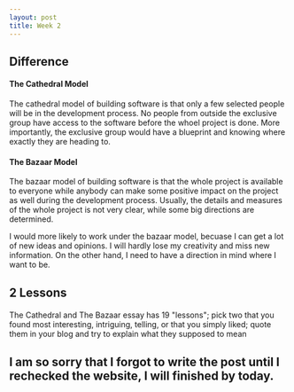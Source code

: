 ```yaml
---
layout: post
title: Week 2
---
```


## Difference
#### The Cathedral Model
The cathedral model of building software is that only a few selected people will be in the development process. No people from outside the exclusive group have access to the software before the whoel project is done. More importantly, the exclusive group would have a blueprint and knowing where exactly they are heading to. 
#### The Bazaar Model
The bazaar model of building software is that the whole project is available to everyone while anybody can make some positive impact on the project as well during the development process. Usually, the details and measures of the whole project is not very clear, while some big directions are determined. 

I would more likely to work under the bazaar model, becuase I can get a lot of new ideas and opinions. I will hardly lose my creativity and miss new information. On the other hand, I need to have a direction in mind where I want to be. 

## 2 Lessons
####
####

The Cathedral and The Bazaar essay has 19 "lessons"; pick two that you found most interesting, intriguing, telling, or that you simply liked; quote them in your blog and try to explain what they supposed to mean

## I am so sorry that I forgot to write the post until I rechecked the website, I will finished by today. 
